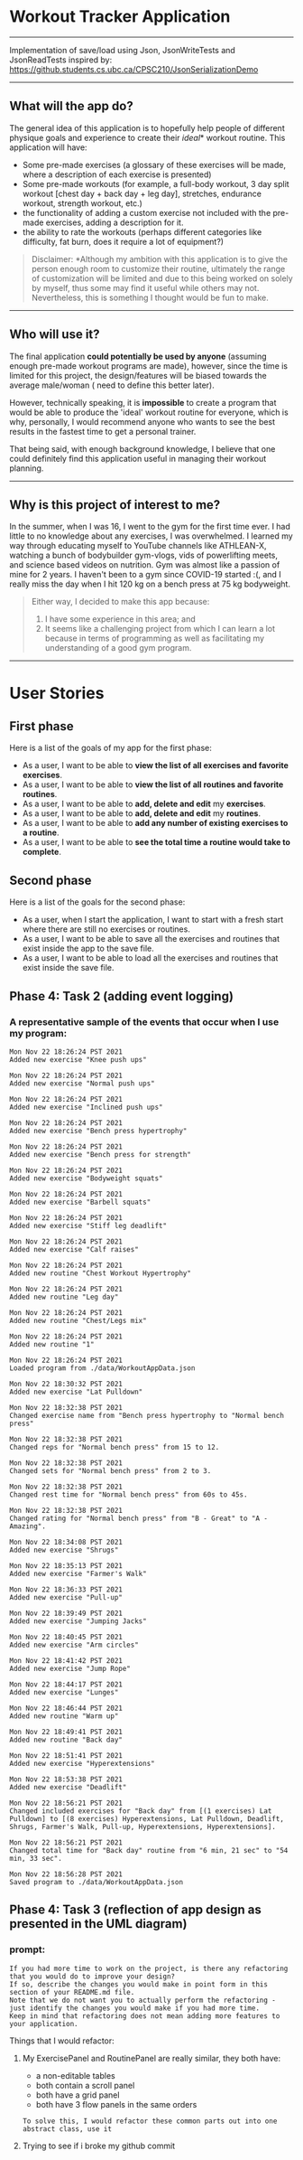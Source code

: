 # Workout Tracker Application

---

Implementation of save/load using Json, JsonWriteTests and JsonReadTests inspired by: 
https://github.students.cs.ubc.ca/CPSC210/JsonSerializationDemo

---

## What will the app do?

The general idea of this application is to hopefully help people of different physique goals and experience to create
their *ideal** workout routine. This application will have:

* Some pre-made exercises (a glossary of these exercises will be made, where a description of each exercise is
  presented)
* Some pre-made workouts (for example, a full-body workout, 3 day split workout [chest day + back day + leg day],
  stretches, endurance workout, strength workout, etc.)
* the functionality of adding a custom exercise not included with the pre-made exercises, adding a description for it.
* the ability to rate the workouts (perhaps different categories like difficulty, fat burn, does it require a lot of
  equipment?)

> Disclaimer:
> *Although my ambition with this application is to give the person enough room to customize their routine, ultimately the range of customization will be limited and due to this being worked on solely by myself, thus some may find it useful while others may not. Nevertheless, this is something I thought would be fun to make.

---

## Who will use it?

The final application **could potentially be used by anyone** (assuming enough pre-made workout programs are made),
however, since the time is limited for this project, the design/features will be biased towards the average male/woman (
need to define this better later).

However, technically speaking, it is **impossible** to create a program that would be able to produce the 'ideal'
workout routine for everyone, which is why, personally, I would recommend anyone who wants to see the best results in
the fastest time to get a personal trainer.

That being said, with enough background knowledge, I believe that one could definitely find this application useful in
managing their workout planning.

---

## Why is this project of interest to me?

In the summer, when I was 16, I went to the gym for the first time ever. I had little to no knowledge about any
exercises, I was overwhelmed. I learned my way through educating myself to YouTube channels like ATHLEAN-X, watching a
bunch of bodybuilder gym-vlogs, vids of powerlifting meets, and science based videos on nutrition. Gym was almost like a
passion of mine for 2 years. I haven't been to a gym since COVID-19 started :(, and I really miss the day when I hit 120
kg on a bench press at 75 kg bodyweight.

> Either way, I decided to make this app because:
>1. I have some experience in this area; and
>2. It seems like a challenging project from which I can learn a lot because in terms of programming as well as facilitating my understanding of a good gym program.
---

# User Stories

## First phase

Here is a list of the goals of my app for the first phase:

- As a user, I want to be able to **view the list of all exercises and favorite exercises**.
- As a user, I want to be able to **view the list of all routines and favorite routines**.
- As a user, I want to be able to **add, delete and edit** my **exercises**.
- As a user, I want to be able to **add, delete and edit** my **routines**.
- As a user, I want to be able to **add any number of existing exercises to a routine**.
- As a user, I want to be able to **see the total time a routine would take to complete**.

## Second phase

Here is a list of the goals for the second phase:

- As a user, when I start the application, I want to start with a fresh start where there are still no exercises or routines.
- As a user, I want to be able to save all the exercises and routines that exist inside the app to the save file.
- As a user, I want to be able to load all the exercises and routines that exist inside the save file.

## Phase 4: Task 2 (adding event logging)
### A representative sample of the events that occur when I use my program:
    Mon Nov 22 18:26:24 PST 2021
    Added new exercise "Knee push ups"
    
    Mon Nov 22 18:26:24 PST 2021
    Added new exercise "Normal push ups"
    
    Mon Nov 22 18:26:24 PST 2021
    Added new exercise "Inclined push ups"
    
    Mon Nov 22 18:26:24 PST 2021
    Added new exercise "Bench press hypertrophy"
    
    Mon Nov 22 18:26:24 PST 2021
    Added new exercise "Bench press for strength"
    
    Mon Nov 22 18:26:24 PST 2021
    Added new exercise "Bodyweight squats"
    
    Mon Nov 22 18:26:24 PST 2021
    Added new exercise "Barbell squats"
    
    Mon Nov 22 18:26:24 PST 2021
    Added new exercise "Stiff leg deadlift"
    
    Mon Nov 22 18:26:24 PST 2021
    Added new exercise "Calf raises"
    
    Mon Nov 22 18:26:24 PST 2021
    Added new routine "Chest Workout Hypertrophy"
    
    Mon Nov 22 18:26:24 PST 2021
    Added new routine "Leg day"
    
    Mon Nov 22 18:26:24 PST 2021
    Added new routine "Chest/Legs mix"
    
    Mon Nov 22 18:26:24 PST 2021
    Added new routine "1"
    
    Mon Nov 22 18:26:24 PST 2021
    Loaded program from ./data/WorkoutAppData.json
    
    Mon Nov 22 18:30:32 PST 2021
    Added new exercise "Lat Pulldown"
    
    Mon Nov 22 18:32:38 PST 2021
    Changed exercise name from "Bench press hypertrophy to "Normal bench press"
    
    Mon Nov 22 18:32:38 PST 2021
    Changed reps for "Normal bench press" from 15 to 12.
    
    Mon Nov 22 18:32:38 PST 2021
    Changed sets for "Normal bench press" from 2 to 3.
    
    Mon Nov 22 18:32:38 PST 2021
    Changed rest time for "Normal bench press" from 60s to 45s.
    
    Mon Nov 22 18:32:38 PST 2021
    Changed rating for "Normal bench press" from "B - Great" to "A - Amazing".
    
    Mon Nov 22 18:34:08 PST 2021
    Added new exercise "Shrugs"
    
    Mon Nov 22 18:35:13 PST 2021
    Added new exercise "Farmer's Walk"
    
    Mon Nov 22 18:36:33 PST 2021
    Added new exercise "Pull-up"
    
    Mon Nov 22 18:39:49 PST 2021
    Added new exercise "Jumping Jacks"
    
    Mon Nov 22 18:40:45 PST 2021
    Added new exercise "Arm circles"
    
    Mon Nov 22 18:41:42 PST 2021
    Added new exercise "Jump Rope"
    
    Mon Nov 22 18:44:17 PST 2021
    Added new exercise "Lunges"
    
    Mon Nov 22 18:46:44 PST 2021
    Added new routine "Warm up"
    
    Mon Nov 22 18:49:41 PST 2021
    Added new routine "Back day"
    
    Mon Nov 22 18:51:41 PST 2021
    Added new exercise "Hyperextensions"
    
    Mon Nov 22 18:53:38 PST 2021
    Added new exercise "Deadlift"
    
    Mon Nov 22 18:56:21 PST 2021
    Changed included exercises for "Back day" from [(1 exercises) Lat Pulldown] to [(8 exercises) Hyperextensions, Lat Pulldown, Deadlift, Shrugs, Farmer's Walk, Pull-up, Hyperextensions, Hyperextensions].
    
    Mon Nov 22 18:56:21 PST 2021
    Changed total time for "Back day" routine from "6 min, 21 sec" to "54 min, 33 sec".
    
    Mon Nov 22 18:56:28 PST 2021
    Saved program to ./data/WorkoutAppData.json

## Phase 4: Task 3 (reflection of app design as presented in the UML diagram)
### prompt:
    If you had more time to work on the project, is there any refactoring that you would do to improve your design?
    If so, describe the changes you would make in point form in this section of your README.md file.
    Note that we do not want you to actually perform the refactoring - just identify the changes you would make if you had more time.
    Keep in mind that refactoring does not mean adding more features to your application.
Things that I would refactor:
1) My ExercisePanel and RoutinePanel are really similar, they both have:
   - a non-editable tables
   - both contain a scroll panel 
   - both have a grid panel
   - both have 3 flow panels in the same orders

    `To solve this, I would refactor these common parts out into one abstract class, use it `
2) Trying to see if i broke my github commit